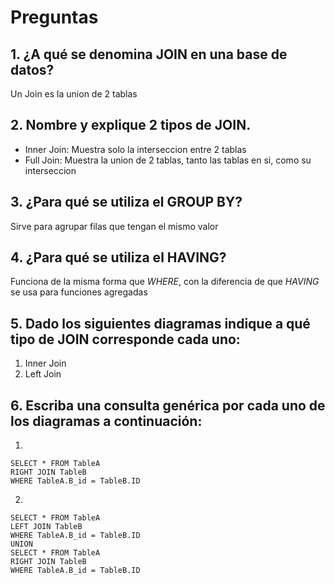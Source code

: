 # Preguntas
## 1. ¿A qué se denomina JOIN en una base de datos?
Un Join es la union de 2 tablas
## 2. Nombre y explique 2 tipos de JOIN.
- Inner Join: Muestra solo la interseccion entre 2 tablas
- Full Join: Muestra la union de 2 tablas, tanto las tablas en si, como su interseccion
 ## 3. ¿Para qué se utiliza el GROUP BY?
 Sirve para agrupar filas que tengan el mismo valor
 ## 4. ¿Para qué se utiliza el HAVING?
Funciona de la misma forma que _WHERE_, con la diferencia de que _HAVING_ se usa para funciones agregadas
## 5. Dado los siguientes diagramas indique a qué tipo de JOIN corresponde cada uno:
1. Inner Join
2. Left Join
## 6. Escriba una consulta genérica por cada uno de los diagramas a continuación:
1. 

    SELECT * FROM TableA 
    RIGHT JOIN TableB
    WHERE TableA.B_id = TableB.ID
2. 
    
    SELECT * FROM TableA
    LEFT JOIN TableB
    WHERE TableA.B_id = TableB.ID
    UNION 
    SELECT * FROM TableA 
    RIGHT JOIN TableB 
    WHERE TableA.B_id = TableB.ID

